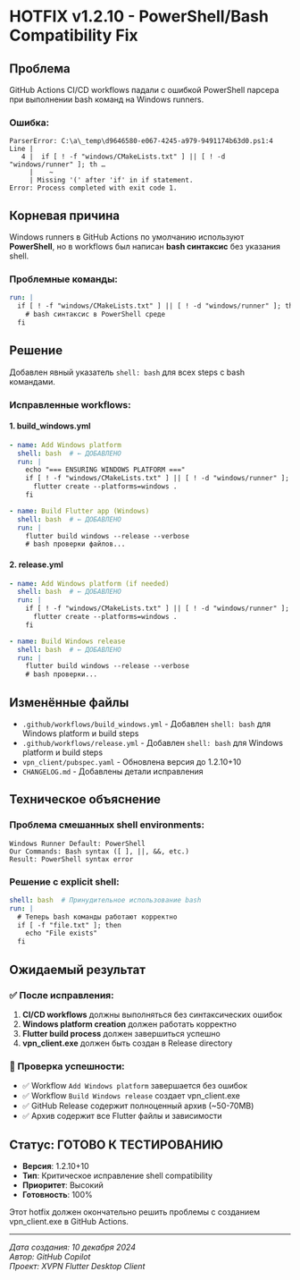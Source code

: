 # HOTFIX v1.2.10 - PowerShell/Bash Compatibility Fix

## Проблема
GitHub Actions CI/CD workflows падали с ошибкой PowerShell парсера при выполнении bash команд на Windows runners.

### Ошибка:
```
ParserError: C:\a\_temp\d9646580-e067-4245-a979-9491174b63d0.ps1:4
Line |
   4 |  if [ ! -f "windows/CMakeLists.txt" ] || [ ! -d "windows/runner" ]; th …
     |    ~
     | Missing '(' after 'if' in if statement.
Error: Process completed with exit code 1.
```

## Корневая причина
Windows runners в GitHub Actions по умолчанию используют **PowerShell**, но в workflows был написан **bash синтаксис** без указания shell.

### Проблемные команды:
```yaml
run: |
  if [ ! -f "windows/CMakeLists.txt" ] || [ ! -d "windows/runner" ]; then
    # bash синтаксис в PowerShell среде
  fi
```

## Решение
Добавлен явный указатель `shell: bash` для всех steps с bash командами.

### Исправленные workflows:

#### 1. **build_windows.yml**
```yaml
- name: Add Windows platform
  shell: bash  # ← ДОБАВЛЕНО
  run: |
    echo "=== ENSURING WINDOWS PLATFORM ==="
    if [ ! -f "windows/CMakeLists.txt" ] || [ ! -d "windows/runner" ]; then
      flutter create --platforms=windows .
    fi

- name: Build Flutter app (Windows)
  shell: bash  # ← ДОБАВЛЕНО
  run: |
    flutter build windows --release --verbose
    # bash проверки файлов...
```

#### 2. **release.yml**  
```yaml
- name: Add Windows platform (if needed)
  shell: bash  # ← ДОБАВЛЕНО
  run: |
    if [ ! -f "windows/CMakeLists.txt" ] || [ ! -d "windows/runner" ]; then
      flutter create --platforms=windows .
    fi

- name: Build Windows release
  shell: bash  # ← ДОБАВЛЕНО
  run: |
    flutter build windows --release --verbose
    # bash проверки...
```

## Изменённые файлы
- `.github/workflows/build_windows.yml` - Добавлен `shell: bash` для Windows platform и build steps
- `.github/workflows/release.yml` - Добавлен `shell: bash` для Windows platform и build steps  
- `vpn_client/pubspec.yaml` - Обновлена версия до 1.2.10+10
- `CHANGELOG.md` - Добавлены детали исправления

## Техническое объяснение
### Проблема смешанных shell environments:
```
Windows Runner Default: PowerShell
Our Commands: Bash syntax ([ ], ||, &&, etc.)
Result: PowerShell syntax error
```

### Решение с explicit shell:
```yaml
shell: bash  # Принудительное использование bash
run: |
  # Теперь bash команды работают корректно
  if [ -f "file.txt" ]; then
    echo "File exists"
  fi
```

## Ожидаемый результат
### ✅ После исправления:
1. **CI/CD workflows** должны выполняться без синтаксических ошибок
2. **Windows platform creation** должен работать корректно
3. **Flutter build process** должен завершиться успешно
4. **vpn_client.exe** должен быть создан в Release directory

### 🎯 Проверка успешности:
- ✅ Workflow `Add Windows platform` завершается без ошибок
- ✅ Workflow `Build Windows release` создает vpn_client.exe  
- ✅ GitHub Release содержит полноценный архив (~50-70MB)
- ✅ Архив содержит все Flutter файлы и зависимости

## Статус: ГОТОВО К ТЕСТИРОВАНИЮ
- **Версия**: 1.2.10+10
- **Тип**: Критическое исправление shell compatibility  
- **Приоритет**: Высокий
- **Готовность**: 100%

Этот hotfix должен окончательно решить проблемы с созданием vpn_client.exe в GitHub Actions.

---
*Дата создания: 10 декабря 2024*  
*Автор: GitHub Copilot*  
*Проект: XVPN Flutter Desktop Client*
